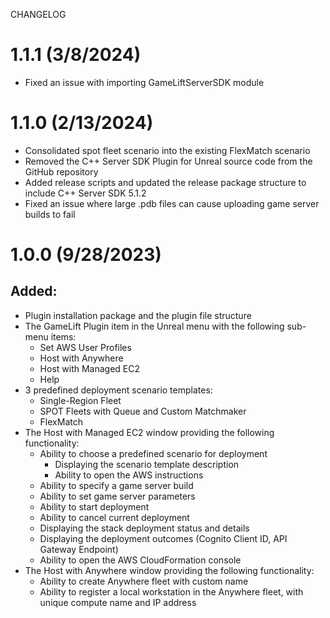 CHANGELOG

# 1.1.1 (3/8/2024)

- Fixed an issue with importing GameLiftServerSDK module

# 1.1.0 (2/13/2024)

- Consolidated spot fleet scenario into the existing FlexMatch scenario
- Removed the C++ Server SDK Plugin for Unreal source code from the GitHub repository
- Added release scripts and updated the release package structure to include C++ Server SDK 5.1.2
- Fixed an issue where large .pdb files can cause uploading game server builds to fail

# 1.0.0 (9/28/2023)

## Added:

- Plugin installation package and the plugin file structure
- The GameLift Plugin item in the Unreal menu with the following sub-menu items:
  - Set AWS User Profiles
  - Host with Anywhere
  - Host with Managed EC2
  - Help
- 3 predefined deployment scenario templates:
  - Single-Region Fleet
  - SPOT Fleets with Queue and Custom Matchmaker
  - FlexMatch
- The Host with Managed EC2 window providing the following functionality:
  - Ability to choose a predefined scenario for deployment
    - Displaying the scenario template description
    - Ability to open the AWS instructions
  - Ability to specify a game server build
  - Ability to set game server parameters
  - Ability to start deployment
  - Ability to cancel current deployment
  - Displaying the stack deployment status and details
  - Displaying the deployment outcomes (Cognito Client ID, API Gateway Endpoint)
  - Ability to open the AWS CloudFormation console
- The Host with Anywhere window providing the following functionality:
  - Ability to create Anywhere fleet with custom name
  - Ability to register a local workstation in the Anywhere fleet, with unique compute name and IP address
